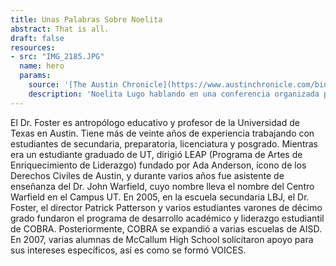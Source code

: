 ```yaml
---
title: Unas Palabras Sobre Noelita
abstract: That is all.
draft: false
resources:
- src: "IMG_2185.JPG"
  name: hero
  params:
    source: '[The Austin Chronicle](https://www.austinchronicle.com/binary/26de/pols_feature30.jpg)'
    description: 'Noelita Lugo hablando en una conferencia organizada por la Asociación de Investigación Infantil y Familiar de la Universidad de Texas.'
---
```


El Dr. Foster es antropólogo educativo y profesor de la Universidad de Texas en Austin. Tiene más de veinte años de experiencia trabajando con estudiantes de secundaria, preparatoria, licenciatura y posgrado. Mientras era un estudiante graduado de UT, dirigió LEAP (Programa de Artes de Enriquecimiento de Liderazgo) fundado por Ada Anderson, ícono de los Derechos Civiles de Austin, y durante varios años fue asistente de enseñanza del Dr. John Warfield, cuyo nombre lleva el nombre del Centro Warfield en el Campus UT. En 2005, en la escuela secundaria LBJ, el Dr. Foster, el director Patrick Patterson y varios estudiantes varones de décimo grado fundaron el programa de desarrollo académico y liderazgo estudiantil de COBRA. Posteriormente, COBRA se expandió a varias escuelas de AISD. En 2007, varias alumnas de McCallum High School solicitaron apoyo para sus intereses específicos, así es como se formó VOICES.
